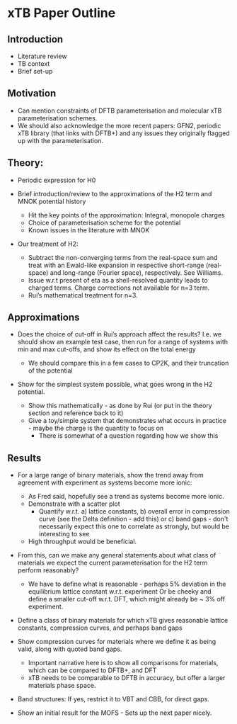 # xTB Paper Outline

## Introduction
* Literature review
* TB context
* Brief set-up


## Motivation
* Can mention constraints of DFTB parameterisation and molecular xTB parameterisation schemes.
* We should also acknowledge the more recent papers: GFN2, periodic xTB library (that links with DFTB+) and any issues
  they originally flagged up with the parameterisation.


## Theory:
* Periodic expression for H0

* Brief introduction/review to the approximations of the H2 term and MNOK potential history
    * Hit the key points of the approximation: Integral, monopole charges
    * Choice of parameterisation scheme for the potential
    * Known issues in the literature with MNOK 

* Our treatment of H2: 
  * Subtract the non-converging terms from the real-space sum and treat with an Ewald-like expansion in respective 
    short-range (real-space) and long-range (Fourier space), respectively. See Williams.
  * Issue w.r.t present of eta as a shell-resolved quantity leads to charged terms. Charge corrections not available for n=3 term.
  * Rui’s mathematical treatment for n=3. 


## Approximations
* Does the choice of cut-off in Rui’s approach affect the results? 
  I.e. we should show an example test case, then run for a range of systems with min and max cut-offs, and show its effect
  on the total energy
  * We should compare this in a few cases to CP2K, and their truncation of the potential

* Show for the simplest system possible, what goes wrong in the H2 potential. 
  * Show this mathematically - as done by Rui (or put in the theory section and reference back to it)
  * Give a toy/simple system that demonstrates what occurs in practice - maybe the charge is the quantity to focus on
    * There is somewhat of a question regarding how we show this
  

## Results
* For a large range of binary materials, show the trend away from agreement with experiment as systems become more ionic: 
  * As Fred said, hopefully see a trend as systems become more ionic. 
  * Demonstrate with a scatter plot
      * Quantify w.r.t. a) lattice constants, b) overall error in compression curve (see the Delta definition - add this)
    or c) band gaps - don't necessarily expect this one to correlate as strongly, but would be interesting to see
  * High throughput would be beneficial. 
  
* From this, can we make any general statements about what class of materials we expect the current parameterisation for the H2 term 
perform reasonably?
  * We have to define what is reasonable - perhaps 5% deviation in the equilibrium lattice constant w.r.t. experiment
    Or be cheeky and define a smaller cut-off w.r.t. DFT, which might already be ~ 3% off experiment.

* Define a class of binary materials for which xTB gives reasonable lattice constants, compression curves, and perhaps
band gaps

* Show compression curves for materials where we define it as being valid, along with quoted band gaps.
  * Important narrative here is to show all comparisons for materials, which can be compared to DFTB+, and DFT
  * xTB needs to be comparable to DFTB in accuracy, but offer a larger materials phase space.
  
* Band structures: If yes, restrict it to VBT and CBB, for direct gaps. 

* Show an initial result for the MOFS - Sets up the next paper nicely. 
